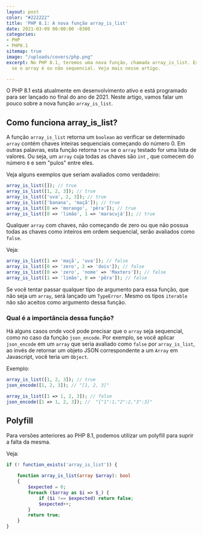 ```yaml
---
layout: post
color: "#222222"
title: 'PHP 8.1: A nova função array_is_list'
date: 2021-03-09 00:00:00 -0300
categories:
- PHP
- PHP8.1
sitemap: true
image: "/uploads/covers/php.png"
excerpt: No PHP 8.1, teremos uma nova função, chamada array_is_list. Esta função verifica
  se o array é ou não sequencial. Veja mais nesse artigo.

---
```

O PHP 8.1 está atualmente em desenvolvimento ativo e está programado para ser lançado no final do ano de 2021.
Neste artigo, vamos falar um pouco sobre a nova função `array_is_list`.

## Como funciona array_is_list?

A função `array_is_list` retorna um `boolean` ao verificar se determinado `array` contém chaves inteiras sequenciais começando do número 0. Em outras palavras, esta função retorna `true` se o `array`  testado for uma lista de valores. Ou seja, um `array` cuja todas as chaves são `int` ,  que comecem do número `0` e sem "pulos" entre eles.

Veja alguns exemplos que seriam avaliados como verdadeiro:

```php
array_is_list([]); // true
array_is_list([1, 2, 3]); // true
array_is_list(['uva', 2, 3]); // true
array_is_list(['banana', 'maçã']); // true
array_is_list([0 => 'morango', 'pêra']); // true
array_is_list([0 => 'limão', 1 => 'maracujá']); // true
```

Qualquer `array` com chaves, não começando de zero ou que não possua todas as chaves como inteiros em ordem sequencial, serão avaliados como `false`.

Veja:

```php
array_is_list([1 => 'maçã', 'uva']); // false
array_is_list([0 => 'zero', 2 => 'dois']); // false
array_is_list([0 => 'zero', 'nome' => 'Maxters']); // false
array_is_list([1 => 'limão', 0 => 'pêra']); // false
```

Se você tentar passar qualquer tipo de argumento para essa função, que não seja um `array`, será lançado um `TypeError`. Mesmo os tipos `iterable` não são aceitos como argumento dessa função.

### Qual é a importância dessa função?

Há alguns casos onde você pode precisar que o `array` seja sequencial, como no caso da função `json_encode`. Por exemplo, se você aplicar `json_encode` em um `array` que seria avaliado como `false` por `array_is_list`, ao invés de retornar um objeto JSON correspondente a um `Array` em Javascript, você teria um `Object`.

Exemplo:

```php
array_is_list([1, 2, 3]); // true
json_encode([1, 2, 3]); // "[1, 2, 3]"

array_is_list([1 => 1, 2, 3]); // false
json_encode([1 => 1, 2, 3]); //  "{"1":1,"2":2,"3":3}"
```


## Polyfill

Para versões anteriores ao PHP 8.1, podemos utilizar um polyfill para suprir a falta da mesma.

Veja:

```php
if (! function_exists('array_is_list')) {
    
    function array_is_list(array $array): bool 
    {
        $expected = 0;
        foreach ($array as $i => $_) {
            if ($i !== $expected) return false;
            $expected++;
        }
        return true;
    }
}
```